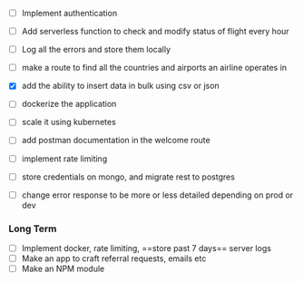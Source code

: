 - [ ] Implement authentication
- [ ] Add serverless function to check and modify status of flight every hour

- [ ] Log all the errors and store them locally
- [ ] make a route to find all the countries and airports an airline operates in
- [x] add the ability to insert data in bulk using csv or json
- [ ] dockerize the application
- [ ] scale it using kubernetes
- [ ] add postman documentation in the welcome route
- [ ] implement rate limiting
- [ ] store credentials on mongo, and migrate rest to postgres
- [ ] change error response to be more or less detailed depending on prod or dev

### Long Term

- [ ] Implement docker, rate limiting, ==store past 7 days== server logs
- [ ] Make an app to craft referral requests, emails etc
- [ ] Make an NPM module
